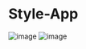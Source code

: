 # Style-App

![image](https://github.com/minJUu-kiM/School_React/assets/139558843/869a4689-04da-4a28-89b8-dc0d84e8cff4)
![image](https://github.com/minJUu-kiM/School_React/assets/139558843/8c001ae7-1cb3-46b1-a741-004ceef3de0d)
